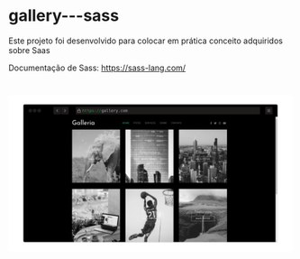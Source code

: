 # gallery---sass

Este projeto foi desenvolvido para colocar em prática conceito adquiridos sobre Saas

Documentação de Sass: https://sass-lang.com/

<h1 align="center">
  <img alt="gallery" title="#gallery" src="assets/gallery_desktop.png" width="900px;"/>
</h1>
